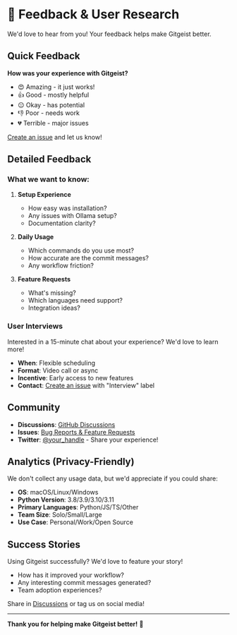 # 💬 Feedback & User Research

We'd love to hear from you! Your feedback helps make Gitgeist better.

## Quick Feedback

**How was your experience with Gitgeist?**

- 😍 Amazing - it just works!
- 👍 Good - mostly helpful
- 😐 Okay - has potential
- 👎 Poor - needs work
- 💔 Terrible - major issues

[Create an issue](https://github.com/gitgeistai/gitgeist-ai/issues/new/choose) and let us know!

## Detailed Feedback

### What we want to know:

1. **Setup Experience**
   - How easy was installation?
   - Any issues with Ollama setup?
   - Documentation clarity?

2. **Daily Usage**
   - Which commands do you use most?
   - How accurate are the commit messages?
   - Any workflow friction?

3. **Feature Requests**
   - What's missing?
   - Which languages need support?
   - Integration ideas?

### User Interviews

Interested in a 15-minute chat about your experience? We'd love to learn more!

- **When**: Flexible scheduling
- **Format**: Video call or async
- **Incentive**: Early access to new features
- **Contact**: [Create an issue](https://github.com/gitgeistai/gitgeist-ai/issues) with "Interview" label

## Community

- **Discussions**: [GitHub Discussions](https://github.com/gitgeistai/gitgeist-ai/discussions)
- **Issues**: [Bug Reports & Feature Requests](https://github.com/gitgeistai/gitgeist-ai/issues)
- **Twitter**: [@your_handle](https://twitter.com/your_handle) - Share your experience!

## Analytics (Privacy-Friendly)

We don't collect any usage data, but we'd appreciate if you could share:

- **OS**: macOS/Linux/Windows
- **Python Version**: 3.8/3.9/3.10/3.11
- **Primary Languages**: Python/JS/TS/Other
- **Team Size**: Solo/Small/Large
- **Use Case**: Personal/Work/Open Source

## Success Stories

Using Gitgeist successfully? We'd love to feature your story!

- How has it improved your workflow?
- Any interesting commit messages generated?
- Team adoption experiences?

Share in [Discussions](https://github.com/gitgeistai/gitgeist-ai/discussions) or tag us on social media!

---

**Thank you for helping make Gitgeist better!** 🙏